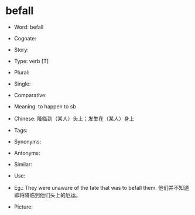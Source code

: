 # befall

- Word: befall
- Cognate: 
- Story: 

- Type: verb [T]
- Plural: 
- Single: 
- Comparative: 
- Meaning: to happen to sb
- Chinese: 降临到（某人）头上；发生在（某人）身上
- Tags: 
- Synonyms: 
- Antonyms: 
- Similar: 
- Use: 
- Eg.: They were unaware of the fate that was to befall them. 他们并不知道即将降临到他们头上的厄运。
- Picture: 

